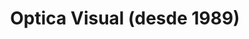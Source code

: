 ---
title: "Optica Visual (desde 1989)"
url: /asuncion-paraguay/optica-visual-desde-1989-estados-unidos-32/
shop: óptico
---